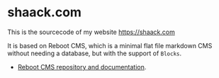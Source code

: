 # shaack.com

This is the sourcecode of my website https://shaack.com

It is based on Reboot CMS, which is a minimal flat file markdown CMS without needing a database, but with the support of `Blocks`.

- [Reboot CMS repository and documentation](https://github.com/shaack/reboot-cms).
